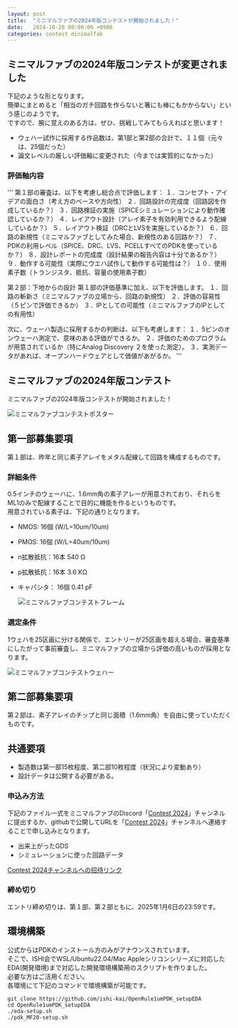 ```yaml
---
layout: post
title:  "ミニマルファブの2024年版コンテストが開始されました！"
date:   2024-10-20 00:00:00 +0900
categories: contest minimalfab
---
```

## ミニマルファブの2024年版コンテストが変更されました
下記のような形となります。  
簡単にまとめると「相当のガチ回路を作らないと箸にも棒にもかからない」という感じのようです。  
ですので、腕に覚えのある方は、ぜひ、挑戦してみてもらえればと思います！  

* ウェハー試作に採用する作品数は、第1部と第2部の合計で、１１個（元々は、25個だった）
* 論文レベルの厳しい評価軸に変更された（今までは実質的になかった）

### 評価軸内容
'''
第１部の審査は、以下を考慮し総合点で評価します：
１．コンセプト・アイデアの面白さ（考え方のベースや方向性）
２．回路設計の完成度（回路図を作成しているか？）
３．回路検証の実施（SPICEシミュレーションにより動作確認しているか？）
４．レイアウト設計（アレイ素子を有効利用できるよう配線しているか？）
５．レイアウト検証（DRCとLVSを実施しているか？）
６．回路の新規性（ミニマルファブとしてみた場合、新規性のある回路か？）
７．PDKの利用レベル（SPICE、DRC、LVS、PCELLすべてのPDKを使っているか？）
８．設計レポートの完成度（設計結果の報告内容は十分であるか？）
９．動作する可能性（実際にウエハ試作して動作する可能性は？）
１０．使用素子数（トランジスタ、抵抗、容量の使用素子数）

第２部：下地からの設計
第１部の評価基準に加え、以下を評価します。
１．回路の斬新さ（ミニマルファブの立場から、回路の新規性）
２．評価の容易性（５ピンで評価できるか）
３．IPとしての可能性（ミニマルファブのIPとしての有用性） 

次に、ウェーハ製造に採用するかの判断は、以下も考慮します：
１．5ピンのオンウェーハ測定で、意味のある評価ができるか。
２．評価のためのプログラムが用意されているか（特にAnalog Discovery ２を使った測定）。
３．実測データがあれば、オープンハードウェアとして価値があがるか。
'''


## ミニマルファブの2024年版コンテスト
ミニマルファブの2024年版コンテストが開始されました！  

  ![ミニマルファブコンテストポスター](/assets/images/contest/minimalfab_2024.png)  


## 第一部募集要項
第１部は、昨年と同じ素子アレイをメタル配線して回路を構成するものです。

### 詳細条件
0.5インチのウェーハに、1.6mm角の素子アレーが用意されており、それらをML1のみで配線することで目的に機能を作るというものです。  
用意されている素子は、下記の通りとなります。  
- NMOS: 16個 (W/L=10um/10um)
- PMOS: 16個 (W/L=40um/10um)
- n拡散抵抗：16本 540 Ω
- p拡散抵抗：16本 3.6 KΩ
- キャパシタ： 16個 0.41 pF

  ![ミニマルファブコンテストフレーム](/assets/images/contest/minimalfab_2024_frame.png)  

### 選定条件
1ウェハを25区画に分ける関係で、エントリーが25区画を超える場合、審査基準にしたがって事前審査し、ミニマルファブの立場から評価の高いものが採用となります。

  ![ミニマルファブコンテストウェハー](/assets/images/contest/minimalfab_2024_wafer.png)  


## 第二部募集要項
第２部は、素子アレイのチップと同じ面積（1.6mm角）を自由に使っていただくものです。


## 共通要項
- 製造数は第一部15枚程度、第二部10枚程度（状況により変動あり）
- 設計データは公開する必要がある。

### 申込み方法
下記のファイル一式をミニマルファブのDiscord「[Contest 2024](https://discord.gg/8sNYuZGBwj)」チャンネルに提出するか、githubで公開してURLを「[Contest 2024](https://discord.gg/8sNYuZGBwj)」チャンネルへ連絡することで申し込みとなります。

- 出来上がったGDS
- シミュレーションに使った回路データ

[Contest 2024チャンネルへの招待リンク](https://discord.gg/8sNYuZGBwj)

### 締め切り
エントリ締め切りは、第１部、第２部ともに、2025年1月6日の23:59です。


## 環境構築
公式からはPDKのインストール方のみがアナウンスされています。  
そこで、ISHI会でWSL/Ubuntu22.04/Mac Appleシリコンシリーズに対応したEDA(開発環境)まで対応した開発環境構築用のスクリプトを作りました。  
必要な方はご活用ください。  
各環境にて下記のコマンドで環境構築が可能です。  

```
git clone https://github.com/ishi-kai/OpenRule1umPDK_setupEDA
cd OpenRule1umPDK_setupEDA
./eda-setup.sh
./pdk_MF20-setup.sh
```

